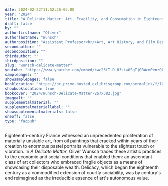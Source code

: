 ```yaml
---
date: 2024-02-22T11:52:26-05:00
year: "2024"
title: "A Delicate Matter: Art, Fragility, and Consumption in Eighteenth-Century France"
draft: false
by: ""
authorfirstname: "Oliver"
authorlastname: "Wunsch"
authorposition: "Assistant Professor<br/>Art, Art History, and Film Department"
secondauthor: ""
secondposition: ""
thirdauthor: ""
thirdposition: ""
slug: "wunsch-delicate-matter"
youtube: "https://www.youtube.com/embed/kwc23fT-D_8?si=0SgTjGBWcmPenzQL"
samplepages: ""
showsamplepages: false
booklocation: "https://bc-primo.hosted.exlibrisgroup.com/permalink/f/l6ucgu/ALMA-BC21601376450001021"
showbooklocation: true
bookcover: "2024/Wunsch-Delicate-Matter-267x382.jpg"
imagealt: ""
supplementalmaterial: ""
supplementalmateriallabel: ""
showsupplementalmaterials: false
oneoff: false
type: "facpub"
---
```


Eighteenth-century France witnessed an unprecedented proliferation of materially unstable art, from oil paintings that cracked within years of their creation to enormous pastel portraits vulnerable to the slightest touch or vibration. In <em>A Delicate Matter</em>, Oliver Wunsch traces these artistic practices to the economic and social conditions that enabled them: an ascendant class of art collectors who embraced fragile objects as a means of showcasing their disposable wealth.
Delicacy, which began the eighteenth century as a commodified extension of courtly sociability, was by century's end reimagined as the irreducible essence of art's autonomous value.
